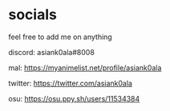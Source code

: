 # socials 

feel free to add me on anything


discord: asiank0ala#8008

mal: https://myanimelist.net/profile/asiank0ala

twitter: https://twitter.com/asiank0ala

osu: https://osu.ppy.sh/users/11534384

